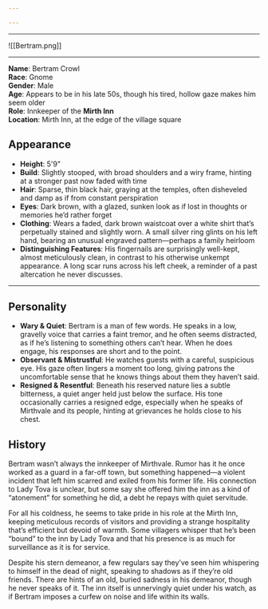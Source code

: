 ```yaml
---

---
```

---

![[Bertram.png]]

---

**Name**: Bertram Crowl  
**Race**: Gnome  
**Gender**: Male  
**Age**: Appears to be in his late 50s, though his tired, hollow gaze makes him seem older  
**Role**: Innkeeper of the **Mirth Inn**  
**Location**: Mirth Inn, at the edge of the village square
## Appearance

- **Height**: 5'9"
- **Build**: Slightly stooped, with broad shoulders and a wiry frame, hinting at a stronger past now faded with time
- **Hair**: Sparse, thin black hair, graying at the temples, often disheveled and damp as if from constant perspiration
- **Eyes**: Dark brown, with a glazed, sunken look as if lost in thoughts or memories he’d rather forget
- **Clothing**: Wears a faded, dark brown waistcoat over a white shirt that’s perpetually stained and slightly worn. A small silver ring glints on his left hand, bearing an unusual engraved pattern—perhaps a family heirloom
- **Distinguishing Features**: His fingernails are surprisingly well-kept, almost meticulously clean, in contrast to his otherwise unkempt appearance. A long scar runs across his left cheek, a reminder of a past altercation he never discusses.

---

## Personality

- **Wary & Quiet**: Bertram is a man of few words. He speaks in a low, gravelly voice that carries a faint tremor, and he often seems distracted, as if he’s listening to something others can’t hear. When he does engage, his responses are short and to the point.
- **Observant & Mistrustful**: He watches guests with a careful, suspicious eye. His gaze often lingers a moment too long, giving patrons the uncomfortable sense that he knows things about them they haven’t said.
- **Resigned & Resentful**: Beneath his reserved nature lies a subtle bitterness, a quiet anger held just below the surface. His tone occasionally carries a resigned edge, especially when he speaks of Mirthvale and its people, hinting at grievances he holds close to his chest.

## History

Bertram wasn’t always the innkeeper of Mirthvale. Rumor has it he once worked as a guard in a far-off town, but something happened—a violent incident that left him scarred and exiled from his former life. His connection to Lady Tova is unclear, but some say she offered him the inn as a kind of “atonement” for something he did, a debt he repays with quiet servitude.

For all his coldness, he seems to take pride in his role at the Mirth Inn, keeping meticulous records of visitors and providing a strange hospitality that’s efficient but devoid of warmth. Some villagers whisper that he’s been “bound” to the inn by Lady Tova and that his presence is as much for surveillance as it is for service.

Despite his stern demeanor, a few regulars say they’ve seen him whispering to himself in the dead of night, speaking to shadows as if they’re old friends. There are hints of an old, buried sadness in his demeanor, though he never speaks of it. The inn itself is unnervingly quiet under his watch, as if Bertram imposes a curfew on noise and life within its walls.